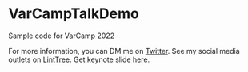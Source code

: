 # VarCampTalkDemo
Sample code for VarCamp 2022

For more information, you can DM me on <a href="https://twitter.com/KyawTheMonkey">Twitter</a>.
See my social media outlets on <a href="https://linktr.ee/kyaw_monkey">LintTree<a/>.
Get keynote slide <a href="https://bit.ly/3AKFZUY">here</a>.
